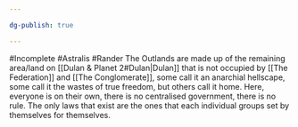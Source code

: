 ```yaml
---

dg-publish: true

---
```

#Incomplete #Astralis #Rander
The Outlands are made up of the remaining area/land on [[Dulan & Planet 2#Dulan|Dulan]] that is not occupied by [[The Federation]] and [[The Conglomerate]], some call it an anarchial hellscape, some call it the wastes of true freedom, but others call it home.
Here, everyone is on their own, there is no centralised government, there is no rule. The only laws that exist are the ones that each individual groups set by themselves for themselves.

